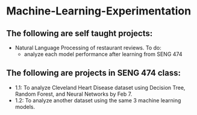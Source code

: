 # Machine-Learning-Experimentation

## The following are self taught projects:
  + Natural Language Processing of restaurant reviews.
  To do:
     - analyze each model performance after learning from SENG 474


## The following are projects in SENG 474 class:

+ 1.1: To analyze Cleveland Heart Disease dataset using Decision Tree, Random Forest, and Neural Networks by Feb 7.
+ 1.2: To analyze another dataset using the same 3 machine learning models.
